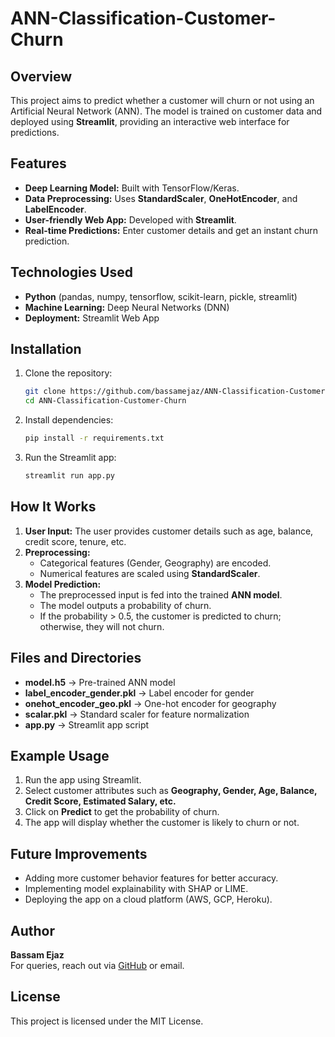 # ANN-Classification-Customer-Churn

## Overview
This project aims to predict whether a customer will churn or not using an Artificial Neural Network (ANN). The model is trained on customer data and deployed using **Streamlit**, providing an interactive web interface for predictions.

## Features
- **Deep Learning Model:** Built with TensorFlow/Keras.
- **Data Preprocessing:** Uses **StandardScaler**, **OneHotEncoder**, and **LabelEncoder**.
- **User-friendly Web App:** Developed with **Streamlit**.
- **Real-time Predictions:** Enter customer details and get an instant churn prediction.

## Technologies Used
- **Python** (pandas, numpy, tensorflow, scikit-learn, pickle, streamlit)
- **Machine Learning:** Deep Neural Networks (DNN)
- **Deployment:** Streamlit Web App

## Installation
1. Clone the repository:
   ```bash
   git clone https://github.com/bassamejaz/ANN-Classification-Customer-Churn.git
   cd ANN-Classification-Customer-Churn
   ```
2. Install dependencies:
   ```bash
   pip install -r requirements.txt
   ```
3. Run the Streamlit app:
   ```bash
   streamlit run app.py
   ```

## How It Works
1. **User Input:** The user provides customer details such as age, balance, credit score, tenure, etc.
2. **Preprocessing:**
   - Categorical features (Gender, Geography) are encoded.
   - Numerical features are scaled using **StandardScaler**.
3. **Model Prediction:**
   - The preprocessed input is fed into the trained **ANN model**.
   - The model outputs a probability of churn.
   - If the probability > 0.5, the customer is predicted to churn; otherwise, they will not churn.

## Files and Directories
- **model.h5** → Pre-trained ANN model
- **label_encoder_gender.pkl** → Label encoder for gender
- **onehot_encoder_geo.pkl** → One-hot encoder for geography
- **scalar.pkl** → Standard scaler for feature normalization
- **app.py** → Streamlit app script

## Example Usage
1. Run the app using Streamlit.
2. Select customer attributes such as **Geography, Gender, Age, Balance, Credit Score, Estimated Salary, etc.**
3. Click on **Predict** to get the probability of churn.
4. The app will display whether the customer is likely to churn or not.

## Future Improvements
- Adding more customer behavior features for better accuracy.
- Implementing model explainability with SHAP or LIME.
- Deploying the app on a cloud platform (AWS, GCP, Heroku).

## Author
**Bassam Ejaz**  
For queries, reach out via [GitHub](https://github.com/bassamejaz) or email.

## License
This project is licensed under the MIT License.


